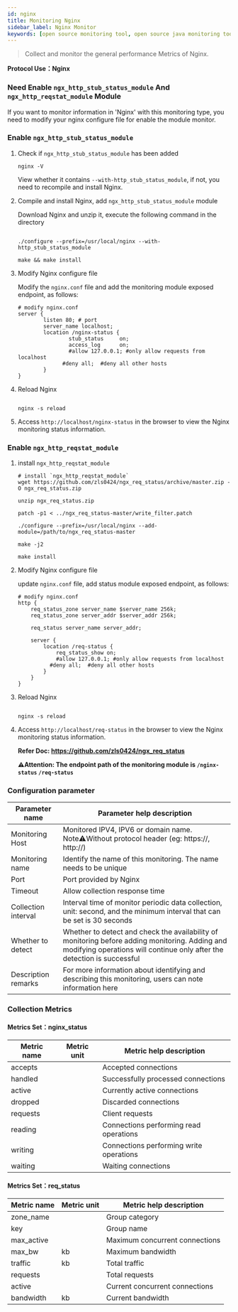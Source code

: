 ```yaml
---
id: nginx  
title: Monitoring Nginx      
sidebar_label: Nginx Monitor
keywords: [open source monitoring tool, open source java monitoring tool, monitoring nginx metrics]
---
```


> Collect and monitor the general performance Metrics of Nginx.

**Protocol Use：Nginx**

### Need Enable `ngx_http_stub_status_module` And `ngx_http_reqstat_module` Module

If you want to monitor information in 'Nginx' with this monitoring type, you need to modify your nginx configure file for enable the module monitor.

### Enable `ngx_http_stub_status_module`

1. Check if `ngx_http_stub_status_module` has been added

    ```shell
    nginx -V
    ```

    View whether it contains `--with-http_stub_status_module`, if not, you need to recompile and install Nginx.

2. Compile and install Nginx, add `ngx_http_stub_status_module` module

    Download Nginx and unzip it, execute the following command in the directory

    ```shell
    
    ./configure --prefix=/usr/local/nginx --with-http_stub_status_module
    
    make && make install
    ```

3. Modify Nginx configure file

    Modify the `nginx.conf` file and add the monitoring module exposed endpoint, as follows:

    ```shell
    # modify nginx.conf
    server {
            listen 80; # port
            server_name localhost;
            location /nginx-status {
                    stub_status     on;
                    access_log      on;
                    #allow 127.0.0.1; #only allow requests from localhost
                  #deny all;  #deny all other hosts
            }
    }
    ```

4. Reload Nginx

    ```shell
    
    nginx -s reload
    ```

5. Access `http://localhost/nginx-status` in the browser to view the Nginx monitoring status information.

### Enable `ngx_http_reqstat_module`

1. install `ngx_http_reqstat_module`

    ```shell
    # install `ngx_http_reqstat_module`
    wget https://github.com/zls0424/ngx_req_status/archive/master.zip -O ngx_req_status.zip
    
    unzip ngx_req_status.zip
    
    patch -p1 < ../ngx_req_status-master/write_filter.patch
    
    ./configure --prefix=/usr/local/nginx --add-module=/path/to/ngx_req_status-master
    
    make -j2
    
    make install
    ```

2. Modify Nginx configure file

    update `nginx.conf` file, add status module exposed endpoint, as follows:

    ```shell
    # modify nginx.conf
    http {
        req_status_zone server_name $server_name 256k;
        req_status_zone server_addr $server_addr 256k;
    
        req_status server_name server_addr;
    
        server {
            location /req-status {
                req_status_show on;
                #allow 127.0.0.1; #only allow requests from localhost
              #deny all;  #deny all other hosts
            }
        }
    }
    ```

3. Reload Nginx

    ```shell
    
    nginx -s reload
    ```

4. Access `http://localhost/req-status` in the browser to view the Nginx monitoring status information.

    **Refer Doc: <https://github.com/zls0424/ngx_req_status>**  

    **⚠️Attention: The endpoint path of the monitoring module is `/nginx-status` `/req-status`**

### Configuration parameter

|   Parameter name    |                                                                        Parameter help description                                                                         |
|---------------------|---------------------------------------------------------------------------------------------------------------------------------------------------------------------------|
| Monitoring Host     | Monitored IPV4, IPV6 or domain name. Note⚠️Without protocol header (eg: https://, http://)                                                                                |
| Monitoring name     | Identify the name of this monitoring. The name needs to be unique                                                                                                         |
| Port                | Port provided by Nginx                                                                                                                                                    |
| Timeout             | Allow collection response time                                                                                                                                            |
| Collection interval | Interval time of monitor periodic data collection, unit: second, and the minimum interval that can be set is 30 seconds                                                   |
| Whether to detect   | Whether to detect and check the availability of monitoring before adding monitoring. Adding and modifying operations will continue only after the detection is successful |
| Description remarks | For more information about identifying and describing this monitoring, users can note information here                                                                    |

### Collection Metrics

#### Metrics Set：nginx_status

| Metric name | Metric unit |         Metric help description         |
|-------------|-------------|-----------------------------------------|
| accepts     |             | Accepted connections                    |
| handled     |             | Successfully processed connections      |
| active      |             | Currently active connections            |
| dropped     |             | Discarded connections                   |
| requests    |             | Client requests                         |
| reading     |             | Connections performing read operations  |
| writing     |             | Connections performing write operations |
| waiting     |             | Waiting connections                     |

#### Metrics Set：req_status

| Metric name | Metric unit |    Metric help description     |
|-------------|-------------|--------------------------------|
| zone_name   |             | Group category                 |
| key         |             | Group name                     |
| max_active  |             | Maximum concurrent connections |
| max_bw      | kb          | Maximum bandwidth              |
| traffic     | kb          | Total traffic                  |
| requests    |             | Total requests                 |
| active      |             | Current concurrent connections |
| bandwidth   | kb          | Current bandwidth              |
